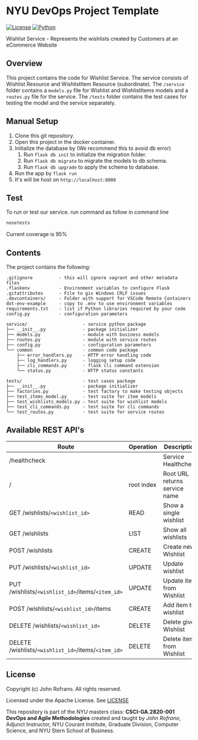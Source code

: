 # NYU DevOps Project Template

[![License](https://img.shields.io/badge/License-Apache_2.0-blue.svg)](https://opensource.org/licenses/Apache-2.0)
[![Python](https://img.shields.io/badge/Language-Python-blue.svg)](https://python.org/)

Wishlist Service - Represents the wishlists created by Customers at an eCommerce Website

## Overview

This project contains the code for Wishlist Service. The service consists of Wishlist Resource and WishlistItem Resource (subordinate). The `/service` folder contains a `models.py` file for Wishlist and WishlistItems models and a `routes.py` file for the service. The `/tests` folder contains the test cases for testing the model and the service separately.


## Manual Setup

1. Clone this git repository.
2. Open this project in the docker container.
3. Initialize the database by (We recommend this to avoid db error)
   1. Run ```flask db init``` to initialize the migration folder.
   2. Run ```flask db migrate``` to migrate the models to db schema.
   3. Run ```flask db upgrade``` to apply  the schema to database.
4. Run the app by ```flask run```
5. It's will be host on ```http://localhost:8000```

## Test

To run or test our service.
run command as follow in command line

```bash
nosetests
```

Current coverage is 95%

## Contents

The project contains the following:

```text
.gitignore          - this will ignore vagrant and other metadata files
.flaskenv           - Environment variables to configure Flask
.gitattributes      - File to gix Windows CRLF issues
.devcontainers/     - Folder with support for VSCode Remote Containers
dot-env-example     - copy to .env to use environment variables
requirements.txt    - list if Python libraries required by your code
config.py           - configuration parameters

service/                     - service python package
├── __init__.py              - package initializer
├── models.py                - module with business models
├── routes.py                - module with service routes
├── config.py                - configuration parameters
└── common                   - common code package
    ├── error_handlers.py    - HTTP error handling code
    ├── log_handlers.py      - logging setup code
    ├── cli_commands.py      - flask cli command extension
    └── status.py            - HTTP status constants

tests/                       - test cases package
├── __init__.py              - package initializer
├── factories.py             - test factory to make testing objects
├── test_items_model.py      - test suite for item models
├── test_wishlists_models.py - test suite for wishlist models
├── test_cli_commands.py     - test suite for cli commands
└── test_routes.py           - test suite for service routes
```

## Available REST API's

Route | Operation | Description
-- | -- | --
/healthcheck | | Service Healthcheck
/ | root index | Root URL returns service name
GET /wishlists/`<wishlist_id>` | READ | Show a single wishlist
GET /wishlists | LIST | Show all wishlists
POST /wishlists | CREATE | Create new Wishlist
PUT /wishlists/`<wishlist_id>` | UPDATE | Update wishlist
PUT /wishlists/`<wishlist_id>`/items/`<item_id>` | UPDATE | Update item from Wishlist
POST /wishlists/`<wishlist_id>`/items | CREATE | Add item to wishlist
DELETE /wishlists/`<wishlist_id>` | DELETE | Delete given Wishlist
DELETE /wishlists/`<wishlist_id>`/items/`<item_id>` | DELETE | Delete item from Wishlist

## License

Copyright (c) John Rofrano. All rights reserved.

Licensed under the Apache License. See [LICENSE](LICENSE)

This repository is part of the NYU masters class: **CSCI-GA.2820-001 DevOps and Agile Methodologies** created and taught by *John Rofrano*, Adjunct Instructor, NYU Courant Institute, Graduate Division, Computer Science, and NYU Stern School of Business.
